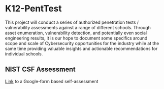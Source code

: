 # K12-PentTest

This project will conduct a series of authorized penetration tests / vulnerability assessments against a range of different schools. Through asset enumeration, vulnerability detection, and potentially  even social engineering results, it is our hope to document some specifics around scope and scale of Cybersecurity opportunities for the industry while at the same time providing valuable insights and actionable recommendations for individual schools.


## NIST CSF Assessment
[Link](https://forms.gle/NQZU7NcXwb3AdvAg7) to a Google-form based self-assessment
